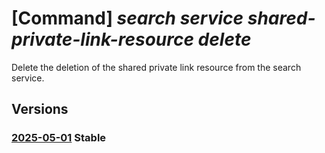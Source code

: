 # [Command] _search service shared-private-link-resource delete_

Delete the deletion of the shared private link resource from the search service.

## Versions

### [2025-05-01](/Resources/mgmt-plane/L3N1YnNjcmlwdGlvbnMve30vcmVzb3VyY2Vncm91cHMve30vcHJvdmlkZXJzL21pY3Jvc29mdC5zZWFyY2gvc2VhcmNoc2VydmljZXMve30vc2hhcmVkcHJpdmF0ZWxpbmtyZXNvdXJjZXMve30=/2025-05-01.xml) **Stable**

<!-- mgmt-plane /subscriptions/{}/resourcegroups/{}/providers/microsoft.search/searchservices/{}/sharedprivatelinkresources/{} 2025-05-01 -->
